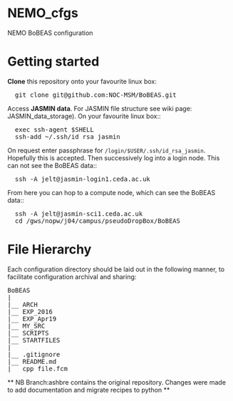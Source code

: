 # NEMO_cfgs
NEMO BoBEAS configuration

Getting started
===============

**Clone** this repository onto your favourite linux box:

<pre>
  git clone git@github.com:NOC-MSM/BoBEAS.git
</pre>

Access **JASMIN data**. For JASMIN file structure see wiki page: JASMIN_data_storage). On your favourite linux box::

<pre>
  exec ssh-agent $SHELL
  ssh-add ~/.ssh/id_rsa_jasmin
</pre>

On request enter passphrase for ``/login/$USER/.ssh/id_rsa_jasmin``. Hopefully this
is accepted. Then successively log into a login node. This can not see the BoBEAS data::

<pre>
  ssh -A jelt@jasmin-login1.ceda.ac.uk
</pre>

From here you can hop to a compute node, which can see the BoBEAS data::

<pre>
  ssh -A jelt@jasmin-sci1.ceda.ac.uk
  cd /gws/nopw/j04/campus/pseudoDropBox/BoBEAS
</pre>

File Hierarchy
==============

Each configuration directory should be laid out in the following manner, to
facilitate configuration archival and sharing:

<pre>
BoBEAS
|
|__ ARCH
|__ EXP_2016	
|__ EXP_Apr19
|__ MY_SRC
|__ SCRIPTS
|__ STARTFILES	
|
|__ .gitignore	
|__ README.md	
|__ cpp_file.fcm	
</pre>


** NB Branch:ashbre contains the original repository. Changes were made to add documentation and migrate recipes to python  **

